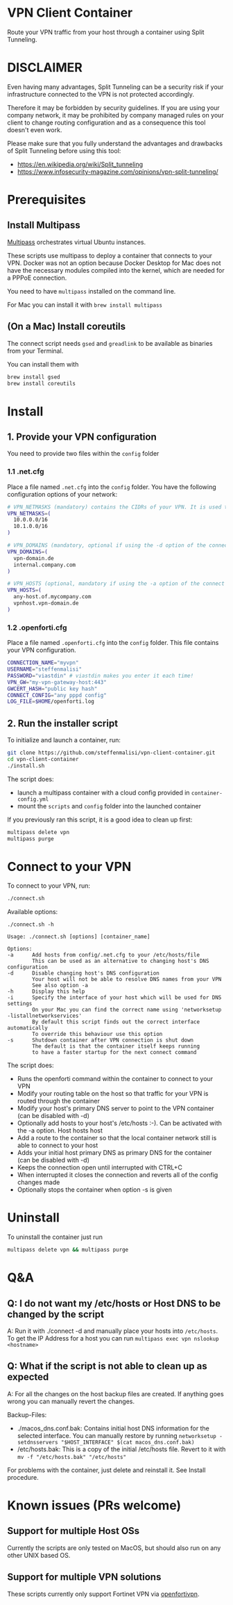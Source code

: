 # VPN Client Container

Route your VPN traffic from your host through a container using Split Tunneling.


# DISCLAIMER

Even having many advantages, Split Tunneling can be a security risk if your infrastructure connected to the VPN is not protected accordingly.

Therefore it may be forbidden by security guidelines. If you are using your company network, it may be prohibited by company managed rules on your client to change routing configuration and as a consequence this tool doesn't even work.

Please make sure that you fully understand the advantages and drawbacks of Split Tunneling before using this tool:
* https://en.wikipedia.org/wiki/Split_tunneling
* https://www.infosecurity-magazine.com/opinions/vpn-split-tunneling/


# Prerequisites

## Install Multipass
[Multipass](https://multipass.run/) orchestrates virtual Ubuntu instances.

These scripts use multipass to deploy a container that connects to your VPN. Docker was not an option because Docker Desktop for Mac does not have the necessary modules compiled into the kernel, which are needed for a PPPoE connection.

You need to have `multipass` installed on the command line.

For Mac you can install it with `brew install multipass`

## (On a Mac) Install coreutils

The connect script needs `gsed` and `greadlink` to be available as binaries from your Terminal.

You can install them with
```bash
brew install gsed
brew install coreutils
```

# Install

## 1. Provide your VPN configuration

You need to provide two files within the `config` folder

### 1.1 .net.cfg
Place a file named `.net.cfg` into the `config` folder. You have the following configuration options of your network:
```bash
# VPN_NETMASKS (mandatory) contains the CIDRs of your VPN. It is used to route traffic for these CIDRs through the container
VPN_NETMASKS=(
  10.0.0.0/16
  10.1.0.0/16
)

# VPN_DOMAINS (mandatory, optional if using the -d option of the connect script). This variable is used to route DNS queries for these domains to your VPN
VPN_DOMAINS=(
  vpn-domain.de
  internal.company.com
)

# VPN_HOSTS (optional, mandatory if using the -a option of the connect script). The VPN Hosts are used to update your /etc/hosts file.
VPN_HOSTS=(
  any-host.of.mycompany.com
  vpnhost.vpn-domain.de
)
```

### 1.2 .openforti.cfg
Place a file named `.openforti.cfg` into the `config` folder. This file contains your VPN configuration.
```bash
CONNECTION_NAME="myvpn"
USERNAME="steffenmalisi"
PASSWORD="viastdin" # viastdin makes you enter it each time!
VPN_GW="my-vpn-gateway-host:443"
GWCERT_HASH="public key hash"
CONNECT_CONFIG="any pppd config"
LOG_FILE=$HOME/openforti.log
```

## 2. Run the installer script

To initialize and launch a container, run:

```bash
git clone https://github.com/steffenmalisi/vpn-client-container.git
cd vpn-client-container
./install.sh
```

The script does:
- launch a multipass container with a cloud config provided in `container-config.yml`
- mount the `scripts` and `config` folder into the launched container

If you previously ran this script, it is a good idea to clean up first:
```bash
multipass delete vpn
multipass purge
```

# Connect to your VPN

To connect to your VPN, run:

```bash
./connect.sh
```

Available options:
```
./connect.sh -h

Usage: ./connect.sh [options] [container_name]

Options:
-a      Add hosts from config/.net.cfg to your /etc/hosts/file
        This can be used as an alternative to changing host's DNS configuration
-d      Disable changing host's DNS configuration
        Your host will not be able to resolve DNS names from your VPN
        See also option -a
-h      Display this help
-i      Specify the interface of your host which will be used for DNS settings
        On your Mac you can find the correct name using 'networksetup -listallnetworkservices'
        By default this script finds out the correct interface automatically
        To override this behaviour use this option
-s      Shutdown container after VPN connection is shut down
        The default is that the container itself keeps running
        to have a faster startup for the next connect command
```

The script does:
- Runs the openforti command within the container to connect to your VPN
- Modify your routing table on the host so that traffic for your VPN is routed through the container
- Modify your host's primary DNS server to point to the VPN container (can be disabled with -d)
- Optionally add hosts to your host's /etc/hosts :-). Can be activated with the -a option. Host hosts host
- Add a route to the container so that the local container network still is able to connect to your host
- Adds your initial host primary DNS as primary DNS for the container (can be disabled with -d)
- Keeps the connection open until interrupted with CTRL+C
- When interrupted it closes the connection and reverts all of the config changes made
- Optionally stops the container when option -s is given

# Uninstall
To uninstall the container just run
```bash
multipass delete vpn && multipass purge
```

# Q&A

## Q: I do not want my /etc/hosts or Host DNS to be changed by the script
A: Run it with ./connect -d and manually place your hosts into `/etc/hosts`. To get the IP Address for a host you can run `multipass exec vpn nslookup <hostname>`

## Q: What if the script is not able to clean up as expected
A: For all the changes on the host backup files are created. If anything goes wrong you can manually revert the changes.

Backup-Files:
- ./macos_dns.conf.bak: Contains initial host DNS information for the selected interface. You can manually restore by running `networksetup -setdnsservers "$HOST_INTERFACE" $(cat macos_dns.conf.bak)`
- /etc/hosts.bak: This is a copy of the initial /etc/hosts file. Revert to it with `mv -f "/etc/hosts.bak" "/etc/hosts"`

For problems with the container, just delete and reinstall it. See Install procedure.

# Known issues (PRs welcome)

## Support for multiple Host OSs
Currently the scripts are only tested on MacOS, but should also run on any other UNIX based OS.

## Support for multiple VPN solutions
These scripts currently only support Fortinet VPN via [openfortivpn](https://github.com/adrienverge/openfortivpn).